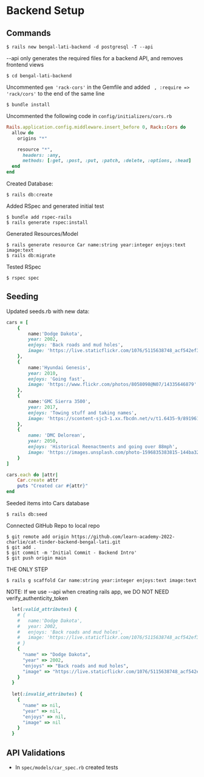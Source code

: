 # Backend Setup

## Commands
```
$ rails new bengal-lati-backend -d postgresql -T --api
```
--api only generates the required files for a backend API, and removes frontend views

```
$ cd bengal-lati-backend
```
Uncommented ```gem 'rack-cors'``` in the Gemfile and added ``` , :require => 'rack/cors'``` to the end of the same line
```
$ bundle install
```

Uncommented the following code in ```config/initializers/cors.rb```
```ruby
Rails.application.config.middleware.insert_before 0, Rack::Cors do
  allow do
    origins "*"

    resource "*",
      headers: :any,
      methods: [:get, :post, :put, :patch, :delete, :options, :head]
  end
end
```
Created Database:
```
$ rails db:create
```

Added RSpec and generated initial test
```
$ bundle add rspec-rails
$ rails generate rspec:install
```

Generated Resources/Model
```
$ rails generate resource Car name:string year:integer enjoys:text image:text
$ rails db:migrate
```

Tested RSpec
```
$ rspec spec
```
## Seeding

Updated seeds.rb with new data:
```ruby
cars = [
    {
        name:'Dodge Dakota',
        year: 2002,
        enjoys: 'Back roads and mud holes',
        image: 'https://live.staticflickr.com/1076/5115638748_acf542ef3e_b.jpg'
    },
    {
        name:'Hyundai Genesis',
        year: 2010,
        enjoys: 'Going fast',
        image: 'https://www.flickr.com/photos/8058098@N07/14335646879'
    },
    {
        name:'GMC Sierra 3500',
        year: 2017,
        enjoys: 'Towing stuff and taking names',
        image: 'https://scontent-sjc3-1.xx.fbcdn.net/v/t1.6435-9/89196142_10221320215384910_3811005725342171136_n.jpg?_nc_cat=102&ccb=1-7&_nc_sid=8bfeb9&_nc_ohc=2OTLctxG2hgAX_mSzct&_nc_ht=scontent-sjc3-1.xx&oh=00_AT_4mmQxbtOtCIXkft8z_Ed2SNbdKiAQPOdr97OjFVHF4Q&oe=62E371F4'
    },
    {
        name: 'DMC Delorean',
        year: 2050,
        enjoys: 'Historical Reenactments and going over 88mph',
        image: 'https://images.unsplash.com/photo-1596835383815-144ba32d06ca?ixlib=rb-1.2.1&ixid=MnwxMjA3fDB8MHxwaG90by1wYWdlfHx8fGVufDB8fHx8&auto=format&fit=crop&w=880&q=80'
    }
]

cars.each do |attr|
    Car.create attr
    puts "Created car #{attr}"
end
```
Seeded items into Cars database
```
$ rails db:seed
```

Connected GitHub Repo to local repo
```
$ git remote add origin https://github.com/learn-academy-2022-charlie/cat-tinder-backend-bengal-lati.git
$ git add .
$ git commit -m 'Initial Commit - Backend Intro'
$ git push origin main
```

THE ONLY STEP
```
$ rails g scaffold Car name:string year:integer enjoys:text image:text
```
NOTE: If we use --api when creating rails app, we DO NOT NEED verify_authenticity_token

```ruby
  let(:valid_attributes) {
    # {
    #   name:'Dodge Dakota',
    #   year: 2002,
    #   enjoys: 'Back roads and mud holes',
    #   image: 'https://live.staticflickr.com/1076/5115638748_acf542ef3e_b.jpg'
    # }
    {
      "name" => "Dodge Dakota",
      "year" => 2002, 
      "enjoys" => "Back roads and mud holes",
      "image" => "https://live.staticflickr.com/1076/5115638748_acf542ef3e_b.jpg"
    }
  }
  
  let(:invalid_attributes) {
    {
      "name" => nil,
      "year" => nil, 
      "enjoys" => nil,
      "image" => nil
    }
  }
```

## API Validations

- In ```spec/models/car_spec.rb``` created tests